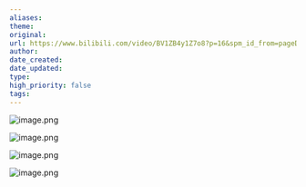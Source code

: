 ```yaml
---
aliases: 
theme: 
original: 
url: https://www.bilibili.com/video/BV1ZB4y1Z7o8?p=16&spm_id_from=pageDriver&vd_source=7038f96b6bb3b14743531b102b109c43
author: 
date_created: 
date_updated: 
type: 
high_priority: false
tags:
---
```

![image.png](https://cdn.jsdelivr.net/gh/duanbiao2000/BlogGallery@main/picture/20240816191529.png)

![image.png](https://cdn.jsdelivr.net/gh/duanbiao2000/BlogGallery@main/picture/20240816192439.png)

![image.png](https://cdn.jsdelivr.net/gh/duanbiao2000/BlogGallery@main/picture/20240816193628.png)

![image.png](https://cdn.jsdelivr.net/gh/duanbiao2000/BlogGallery@main/picture/20240816194104.png)

